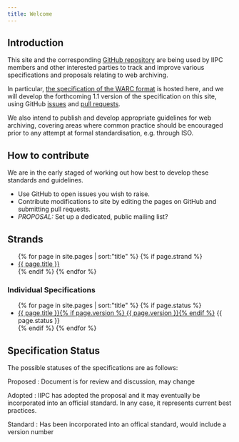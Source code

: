 ```yaml
---
title: Welcome
---
```


Introduction
------------

This site and the corresponding [GitHub repository](https://github.com/iipc/warc-specifications) are being used by IIPC members and other interested parties to track and improve various specifications and proposals relating to web archiving.

In particular, [the specification of the WARC format](./specifications/warc-format/) is hosted here, and we will develop the forthcoming 1.1 version of the specification on this site, using GitHub [issues](https://github.com/iipc/warc-specifications/issues) and [pull requests](https://github.com/iipc/warc-specifications/pulls).

We also intend to publish and develop appropriate guidelines for web archiving, covering areas where common practice should be encouraged prior to any attempt at formal standardisation, e.g. through ISO.

How to contribute
-----------------

We are in the early staged of working out how best to develop these standards and guidelines.

* Use GitHub to open issues you wish to raise.
* Contribute modifications to site by editing the pages on GitHub and submitting pull requests.
* *PROPOSAL:* Set up a dedicated, public mailing list?

Strands
-------

<ul>
{% for page in site.pages | sort:"title" %}
{% if page.strand %}
<li><a href="{{ site.baseurl }}{{ page.url }}">{{ page.title }}</a></li>
{% endif %}
{% endfor %}
</ul>

### Individual Specifications ###

<ul>
{% for page in site.pages | sort:"title" %}
{% if page.status %}
<li><a href="{{ site.baseurl }}{{ page.url }}">{{ page.title }}{% if page.version %} {{ page.version }}{% endif %}</a> <span class="badge spec-badge-status-{{ page.status }}">{{ page.status }}</span></li>
{% endif %}
{% endfor %}
</ul>

Specification Status
--------------------

The possible statuses of the specifications are as follows:

Proposed
: Document is for review and discussion, may change

Adopted
: IIPC has adopted the proposal and it may eventually be incorporated into an official standard. In any case, it represents current best practices.

Standard
: Has been incorporated into an offical standard, would include a version number


